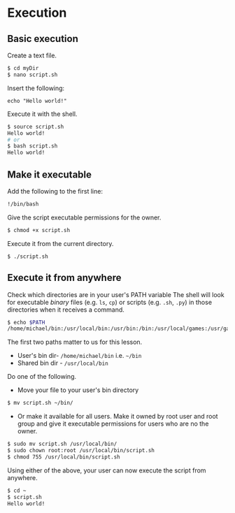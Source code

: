 # Execution

## Basic execution

Create a text file.

```bash
$ cd myDir
$ nano script.sh
```

Insert the following:

```
echo "Hello world!"
```

Execute it with the shell.

```bash
$ source script.sh
Hello world!
# or
$ bash script.sh
Hello world!
```


## Make it executable

Add the following to the first line:

```bash
!/bin/bash
```

Give the script executable permissions for the owner.

```bash
$ chmod +x script.sh
```

Execute it from the current directory.

```
$ ./script.sh
```


## Execute it from anywhere

Check which directories are in your user's PATH variable The shell will look for executable _binary_ files (e.g. `ls`, `cp`) or scripts (e.g. `.sh`, `.py`) in those directories when it receives a command.

```bash
$ echo $PATH
/home/michael/bin:/usr/local/bin:/usr/bin:/bin:/usr/local/games:/usr/games
```

The first two paths matter to us for this lesson.
* User's bin dir- `/home/michael/bin` i.e. `~/bin`
* Shared bin dir - `/usr/local/bin`

Do one of the following.

* Move your file to your user's bin directory
```bash
$ mv script.sh ~/bin/
```

* Or make it available for all users. Make it owned by root user and root group and give it executable permissions for users who are no the owner.
```bash
$ sudo mv script.sh /usr/local/bin/
$ sudo chown root:root /usr/local/bin/script.sh
$ chmod 755 /usr/local/bin/script.sh
```

Using either of the above, your user can now execute the script from anywhere.

```bash
$ cd ~
$ script.sh
Hello world!
```
